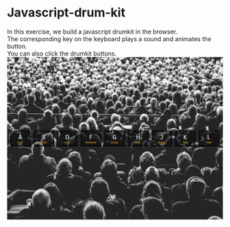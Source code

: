 # Javascript-drum-kit
In this exercise, we build a javascript drumkit in the browser. \
The corresponding key on the keyboard plays a sound and animates the button. \
You can also click the drumkit buttons.\
![](JSdrumkit.gif)
